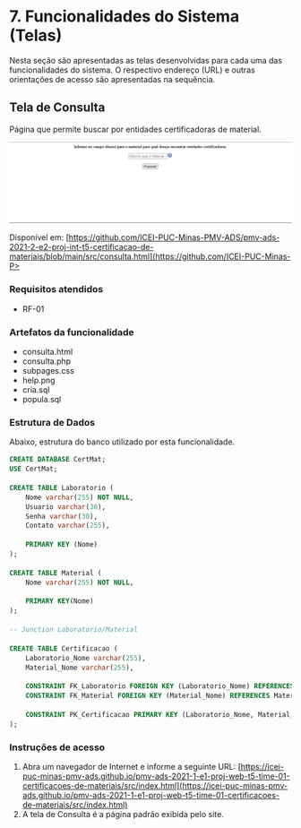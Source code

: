 # 7. Funcionalidades do Sistema (Telas)

Nesta seção são apresentadas as telas desenvolvidas para cada uma das funcionalidades do sistema. O respectivo endereço (URL) e outras orientações de acesso são apresentadas na sequência.

## Tela de Consulta

Página que permite buscar por entidades certificadoras de material.

![tela_consulta](img/tela_consulta.PNG)

Disponível em:
[https://github.com/ICEI-PUC-Minas-PMV-ADS/pmv-ads-2021-2-e2-proj-int-t5-certificacao-de-materiais/blob/main/src/consulta.html](https://github.com/ICEI-PUC-Minas-P>

### **Requisitos atendidos**

* RF-01

### **Artefatos da funcionalidade**

* consulta.html
* consulta.php
* subpages.css
* help.png
* cria.sql
* popula.sql

### **Estrutura de Dados**

Abaixo, estrutura do banco utilizado por esta funcionalidade.

```sql
CREATE DATABASE CertMat;
USE CertMat;

CREATE TABLE Laboratorio (
    Nome varchar(255) NOT NULL, 
    Usuario varchar(30), 
    Senha varchar(30),
    Contato varchar(255),

    PRIMARY KEY (Nome)
);

CREATE TABLE Material (
    Nome varchar(255) NOT NULL, 
    
    PRIMARY KEY(Nome)
);

-- Junction Laboratorio/Material

CREATE TABLE Certificacao (
    Laboratorio_Nome varchar(255),
    Material_Nome varchar(255),

    CONSTRAINT FK_Laboratorio FOREIGN KEY (Laboratorio_Nome) REFERENCES Laboratorio (Nome),
    CONSTRAINT FK_Material FOREIGN KEY (Material_Nome) REFERENCES Material (Nome),

    CONSTRAINT PK_Certificacao PRIMARY KEY (Laboratorio_Nome, Material_Nome)
);

```


### **Instruções de acesso**

1. Abra um navegador de Internet e informe a seguinte URL: [https://icei-puc-minas-pmv-ads.github.io/pmv-ads-2021-1-e1-proj-web-t5-time-01-certificacoes-de-materiais/src/index.html](https://icei-puc-minas-pmv-ads.github.io/pmv-ads-2021-1-e1-proj-web-t5-time-01-certificacoes-de-materiais/src/index.html)
2. A tela de Consulta é a página padrão exibida pelo site.
